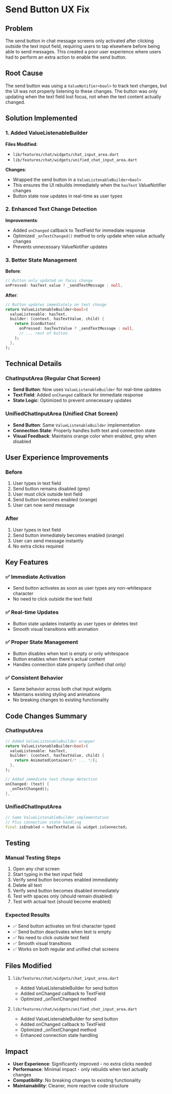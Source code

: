 # Send Button UX Fix

## Problem
The send button in chat message screens only activated after clicking outside the text input field, requiring users to tap elsewhere before being able to send messages. This created a poor user experience where users had to perform an extra action to enable the send button.

## Root Cause
The send button was using a `ValueNotifier<bool>` to track text changes, but the UI was not properly listening to these changes. The button was only updating when the text field lost focus, not when the text content actually changed.

## Solution Implemented

### 1. Added ValueListenableBuilder
**Files Modified**:
- `lib/features/chat/widgets/chat_input_area.dart`
- `lib/features/chat/widgets/unified_chat_input_area.dart`

**Changes**:
- Wrapped the send button in a `ValueListenableBuilder<bool>`
- This ensures the UI rebuilds immediately when the `hasText` ValueNotifier changes
- Button state now updates in real-time as user types

### 2. Enhanced Text Change Detection
**Improvements**:
- Added `onChanged` callback to TextField for immediate response
- Optimized `_onTextChanged()` method to only update when value actually changes
- Prevents unnecessary ValueNotifier updates

### 3. Better State Management
**Before**:
```dart
// Button only updated on focus change
onPressed: hasText.value ? _sendTextMessage : null,
```

**After**:
```dart
// Button updates immediately on text change
return ValueListenableBuilder<bool>(
  valueListenable: hasText,
  builder: (context, hasTextValue, child) {
    return IconButton(
      onPressed: hasTextValue ? _sendTextMessage : null,
      // ... rest of button
    );
  },
);
```

## Technical Details

### ChatInputArea (Regular Chat Screen)
- **Send Button**: Now uses `ValueListenableBuilder` for real-time updates
- **Text Field**: Added `onChanged` callback for immediate response
- **State Logic**: Optimized to prevent unnecessary updates

### UnifiedChatInputArea (Unified Chat Screen)
- **Send Button**: Same `ValueListenableBuilder` implementation
- **Connection State**: Properly handles both text and connection state
- **Visual Feedback**: Maintains orange color when enabled, grey when disabled

## User Experience Improvements

### Before
1. User types in text field
2. Send button remains disabled (grey)
3. User must click outside text field
4. Send button becomes enabled (orange)
5. User can now send message

### After
1. User types in text field
2. Send button immediately becomes enabled (orange)
3. User can send message instantly
4. No extra clicks required

## Key Features

### ✅ Immediate Activation
- Send button activates as soon as user types any non-whitespace character
- No need to click outside the text field

### ✅ Real-time Updates
- Button state updates instantly as user types or deletes text
- Smooth visual transitions with animation

### ✅ Proper State Management
- Button disables when text is empty or only whitespace
- Button enables when there's actual content
- Handles connection state properly (unified chat only)

### ✅ Consistent Behavior
- Same behavior across both chat input widgets
- Maintains existing styling and animations
- No breaking changes to existing functionality

## Code Changes Summary

### ChatInputArea
```dart
// Added ValueListenableBuilder wrapper
return ValueListenableBuilder<bool>(
  valueListenable: hasText,
  builder: (context, hasTextValue, child) {
    return AnimatedContainer(/* ... */);
  },
);

// Added immediate text change detection
onChanged: (text) {
  _onTextChanged();
},
```

### UnifiedChatInputArea
```dart
// Same ValueListenableBuilder implementation
// Plus connection state handling
final isEnabled = hasTextValue && widget.isConnected;
```

## Testing

### Manual Testing Steps
1. Open any chat screen
2. Start typing in the text input field
3. Verify send button becomes enabled immediately
4. Delete all text
5. Verify send button becomes disabled immediately
6. Test with spaces only (should remain disabled)
7. Test with actual text (should become enabled)

### Expected Results
- ✅ Send button activates on first character typed
- ✅ Send button deactivates when text is empty
- ✅ No need to click outside text field
- ✅ Smooth visual transitions
- ✅ Works on both regular and unified chat screens

## Files Modified

1. `lib/features/chat/widgets/chat_input_area.dart`
   - Added ValueListenableBuilder for send button
   - Added onChanged callback to TextField
   - Optimized _onTextChanged method

2. `lib/features/chat/widgets/unified_chat_input_area.dart`
   - Added ValueListenableBuilder for send button
   - Added onChanged callback to TextField
   - Optimized _onTextChanged method
   - Enhanced connection state handling

## Impact
- **User Experience**: Significantly improved - no extra clicks needed
- **Performance**: Minimal impact - only rebuilds when text actually changes
- **Compatibility**: No breaking changes to existing functionality
- **Maintainability**: Cleaner, more reactive code structure
